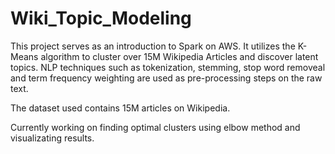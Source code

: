 # Wiki_Topic_Modeling
This project serves as an introduction to Spark on AWS. It utilizes the K-Means algorithm to cluster over 15M Wikipedia Articles and discover latent topics. NLP techniques such as tokenization, stemming, stop word removeal and term frequency weighting are used as pre-processing steps on the raw text.

The dataset used contains 15M articles on Wikipedia.

Currently working on finding optimal clusters using elbow method and visualizating results.
